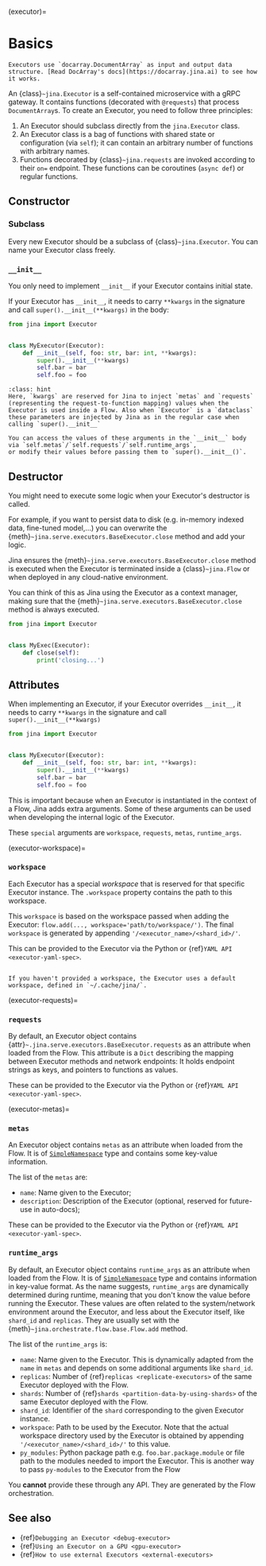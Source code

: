 (executor)=

# Basics

```{tip}
Executors use `docarray.DocumentArray` as input and output data structure. [Read DocArray's docs](https://docarray.jina.ai) to see how it works.
```

An {class}`~jina.Executor` is a self-contained microservice with a gRPC gateway. 
It contains functions (decorated with `@requests`) that process `DocumentArray`s. To create an Executor, you need to follow three principles:

1. An Executor should subclass directly from the `jina.Executor` class.
2. An Executor class is a bag of functions with shared state or configuration (via `self`); it can contain an arbitrary number of
functions with arbitrary names.
3. Functions decorated by {class}`~jina.requests` are invoked according to their `on=` endpoint. These functions can be coroutines (`async def`) or regular functions.

## Constructor

### Subclass

Every new Executor should be a subclass of {class}`~jina.Executor`. You can name your Executor class freely.

### `__init__`

You only need to implement `__init__` if your Executor contains initial state.

If your Executor has `__init__`, it needs to carry `**kwargs` in the signature and call `super().__init__(**kwargs)` 
in the body:

```python
from jina import Executor


class MyExecutor(Executor):
    def __init__(self, foo: str, bar: int, **kwargs):
        super().__init__(**kwargs)
        self.bar = bar
        self.foo = foo
```

````{admonition} What is inside kwargs? 
:class: hint
Here, `kwargs` are reserved for Jina to inject `metas` and `requests` (representing the request-to-function mapping) values when the Executor is used inside a Flow. Also when `Executor` is a `dataclass` these parameters are injected by Jina as in the regular case when calling `super().__init__`

You can access the values of these arguments in the `__init__` body via `self.metas`/`self.requests`/`self.runtime_args`, 
or modify their values before passing them to `super().__init__()`.
````

## Destructor

You might need to execute some logic when your Executor's destructor is called.

For example, if you want to persist data to disk (e.g. in-memory indexed data, fine-tuned model,...) you can overwrite the {meth}`~jina.serve.executors.BaseExecutor.close` method and add your logic.

Jina ensures the {meth}`~jina.serve.executors.BaseExecutor.close` method is executed when the Executor is terminated inside a {class}`~jina.Flow` or when deployed in any cloud-native environment.

You can think of this as Jina using the Executor as a context manager, making sure that the {meth}`~jina.serve.executors.BaseExecutor.close` method is always executed.

```python
from jina import Executor


class MyExec(Executor):
    def close(self):
        print('closing...')
```

## Attributes

When implementing an Executor, if your Executor overrides `__init__`, it needs to carry `**kwargs` in the signature and call `super().__init__(**kwargs)`
                                 
```python
from jina import Executor


class MyExecutor(Executor):
    def __init__(self, foo: str, bar: int, **kwargs):
        super().__init__(**kwargs)
        self.bar = bar
        self.foo = foo
```

This is important because when an Executor is instantiated in the context of a Flow, Jina adds extra arguments.
Some of these arguments can be used when developing the internal logic of the Executor.

These `special` arguments are `workspace`, `requests`, `metas`, `runtime_args`.

(executor-workspace)=
### `workspace`

Each Executor has a special *workspace* that is reserved for that specific Executor instance.
The `.workspace` property contains the path to this workspace.

This `workspace` is based on the workspace passed when adding the Executor: `flow.add(..., workspace='path/to/workspace/')`.
The final `workspace` is generated by appending `'/<executor_name>/<shard_id>/'`.

This can be provided to the Executor via the Python or {ref}`YAML API <executor-yaml-spec>`.

`````{dropdown} Default workspace

If you haven't provided a workspace, the Executor uses a default workspace, defined in `~/.cache/jina/`.
`````

(executor-requests)=
### `requests`

By default, an Executor object contains {attr}`~.jina.serve.executors.BaseExecutor.requests` as an attribute when loaded from the Flow. This attribute is a `Dict` describing the mapping between Executor methods and network endpoints: It holds endpoint strings as keys, and pointers to functions as values. 

These can be provided to the Executor via the Python or {ref}`YAML API <executor-yaml-spec>`.

(executor-metas)=
### `metas`

An Executor object contains `metas` as an attribute when loaded from the Flow. It is of [`SimpleNamespace`](https://docs.python.org/3/library/types.html#types.SimpleNamespace) type and contains some key-value information. 

The list of the `metas` are:

- `name`: Name given to the Executor;
- `description`: Description of the Executor (optional, reserved for future-use in auto-docs);


These can be provided to the Executor via the Python or {ref}`YAML API <executor-yaml-spec>`.

### `runtime_args`

By default, an Executor object contains `runtime_args` as an attribute when loaded from the Flow. It is of [`SimpleNamespace`](https://docs.python.org/3/library/types.html#types.SimpleNamespace) type and contains information in key-value format. 
As the name suggests, `runtime_args` are dynamically determined during runtime, meaning that you don't know the value before running the Executor. These values are often related to the system/network environment around the Executor, and less about the Executor itself, like `shard_id` and `replicas`. They are usually set with the {meth}`~jina.orchestrate.flow.base.Flow.add` method.

The list of the `runtime_args` is:

- `name`: Name given to the Executor. This is dynamically adapted from the `name` in `metas` and depends on some additional arguments like `shard_id`. 
- `replicas`: Number of {ref}`replicas <replicate-executors>` of the same Executor deployed with the Flow.
- `shards`: Number of {ref}`shards <partition-data-by-using-shards>` of the same Executor deployed with the Flow.
- `shard_id`: Identifier of the `shard` corresponding to the given Executor instance.
- `workspace`: Path to be used by the Executor. Note that the actual workspace directory used by the Executor is obtained by appending `'/<executor_name>/<shard_id>/'` to this value.
- `py_modules`: Python package path e.g. `foo.bar.package.module` or file path to the modules needed to import the Executor. This is another way to pass `py-modules` to the Executor from the Flow

You **cannot** provide these through any API. They are generated by the Flow orchestration.

## See also

- {ref}`Debugging an Executor <debug-executor>`
- {ref}`Using an Executor on a GPU <gpu-executor>`
- {ref}`How to use external Executors <external-executors>`
